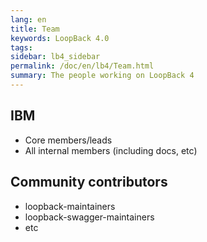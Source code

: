```yaml
---
lang: en
title: Team
keywords: LoopBack 4.0
tags:
sidebar: lb4_sidebar
permalink: /doc/en/lb4/Team.html
summary: The people working on LoopBack 4
---
```


## IBM

- Core members/leads
- All internal members (including docs, etc)

## Community contributors

- loopback-maintainers
- loopback-swagger-maintainers
- etc
